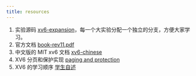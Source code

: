 ```yaml
---
title: resources
---
```


1. 实验源码 [xv6-expansion](https://github.com/professordeng/xv6-expansion)，每一个大实验分配一个独立的分支，方便大家学习。
2. 官方文档 [book-rev11.pdf](https://github.com/professordeng/xv6-book/tree/gh-pages/document)
3. 中文版的 MIT xv6 文档 [xv6-chinese](https://github.com/ranxian/xv6-chinese)
4. XV6 分页和保护实现 [paging and protection](https://www.cs.virginia.edu/~cr4bd/4414/F2018/paging-and-protection.html)
5. XV6 的学习顺序 [学生自述](https://zhuanlan.zhihu.com/p/74028717)